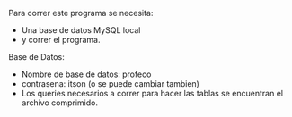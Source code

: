 Para correr este programa se necesita:
- Una base de datos MySQL local
- y correr el programa.

Base de Datos:
- Nombre de base de datos: profeco
- contrasena: itson (o se puede cambiar tambien)
- Los queries necesarios a correr para hacer las tablas se encuentran el archivo comprimido.
